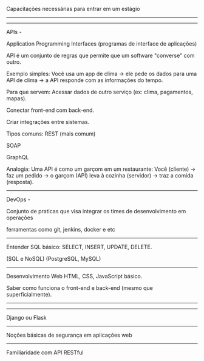Capacitações necessárias para entrar em um estágio

----------------------------------------------------------------

----------------------------------------------------------------

APIs - 

 Application Programming Interfaces (programas de interface de aplicações)

API é um conjunto de regras que permite que um software "converse" com outro.

Exemplo simples:
Você usa um app de clima → ele pede os dados para uma API de clima → a API responde com as informações do tempo.

Para que servem:
Acessar dados de outro serviço (ex: clima, pagamentos, mapas).

Conectar front-end com back-end.

Criar integrações entre sistemas.

Tipos comuns:
REST (mais comum)

SOAP

GraphQL

Analogia:
Uma API é como um garçom em um restaurante:
Você (cliente) → faz um pedido → o garçom (API) leva à cozinha (servidor) → traz a comida (resposta).

-------------------------------------------------------------------------------

DevOps -

Conjunto de praticas que visa integrar os times de desenvolvimento em operações

ferramentas como git, jenkins, docker e etc


-------------------------------------------------------------------------------


Entender SQL básico: SELECT, INSERT, UPDATE, DELETE.  

(SQL e NoSQL)  (PostgreSQL, MySQL)



-------------------------------------------------------------------------------



Desenvolvimento Web
HTML, CSS, JavaScript básico.

Saber como funciona o front-end e back-end (mesmo que superficialmente).


-------------------------------------------------------------------------------

-------------------------------------------------------------------------------

Django ou Flask


-------------------------------------------------------------------------------

Noções básicas de segurança em aplicações web

-------------------------------------------------------------------------------

Familiaridade com API RESTful



